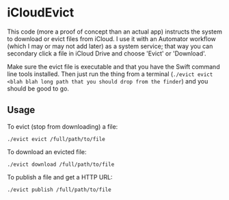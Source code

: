 # iCloudEvict
This code (more a proof of concept than an actual app) instructs the system to download or evict files from iCloud. I use it with an Automator workflow (which I may or may not add later) as a system service; that way you can secondary click a file in iCloud Drive and choose 'Evict' or 'Download'.

Make sure the evict file is executable and that you have the Swift command line tools installed. Then just run the thing from a terminal (`./evict evict <blah blah long path that you should drop from the finder`) and you should be good to go.

## Usage

To evict (stop from downloading) a file:

`./evict evict /full/path/to/file`

To download an evicted file:

`./evict download /full/path/to/file`

To publish a file and get a HTTP URL:

`./evict publish /full/path/to/file`